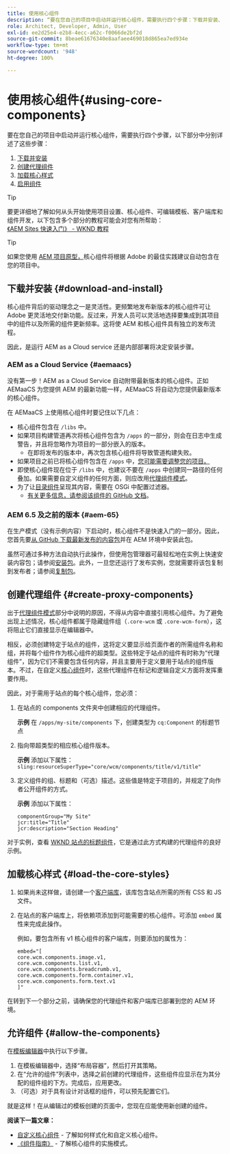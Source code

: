 ```yaml
---
title: 使用核心组件
description: “要在您自己的项目中启动并运行核心组件，需要执行四个步骤：下载并安装、创建代理组件、加载核心样式和在模板上启用组件。”
role: Architect, Developer, Admin, User
exl-id: ee2d25e4-e2b8-4ecc-a62c-f0066de2bf2d
source-git-commit: 8beae61676340e8aafaee469018d865ea7ed934e
workflow-type: tm+mt
source-wordcount: '948'
ht-degree: 100%

---
```


# 使用核心组件{#using-core-components}

要在您自己的项目中启动并运行核心组件，需要执行四个步骤，以下部分中分别详述了这些步骤：

1. [下载并安装](#download-and-install)
1. [创建代理组件](#create-proxy-components)
1. [加载核心样式](#load-the-core-styles)
1. [启用组件](#allow-the-components)

>[!TIP]
>
>要更详细地了解如何从头开始使用项目设置、核心组件、可编辑模板、客户端库和组件开发，以下包含多个部分的教程可能会对您有所帮助：\
>[《AEM Sites 快速入门》 - WKND 教程](https://experienceleague.adobe.com/docs/experience-manager-learn/getting-started-wknd-tutorial-develop/overview.html?lang=zh-Hans)

>[!TIP]
>
>如果您使用 [AEM 项目原型，](/help/developing/archetype/overview.md)核心组件将根据 Adobe 的最佳实践建议自动包含在您的项目中。

## 下载并安装 {#download-and-install}

核心组件背后的驱动理念之一是灵活性。更频繁地发布新版本的核心组件可让 Adobe 更灵活地交付新功能。反过来，开发人员可以灵活地选择要集成到其项目中的组件以及所需的组件更新频率。这将使 AEM 和核心组件具有独立的发布流程。

因此，是运行 AEM as a Cloud service 还是内部部署将决定安装步骤。

### AEM as a Cloud Service {#aemaacs}

没有第一步！AEM as a Cloud Service 自动附带最新版本的核心组件。正如 AEMaaCS 为您提供 AEM 的最新功能一样，AEMaaCS 将自动为您提供最新版本的核心组件。

在 AEMaaCS 上使用核心组件时要记住以下几点：

* 核心组件包含在 `/libs` 中。
* 如果项目构建管道再次将核心组件包含为 `/apps` 的一部分，则会在日志中生成警告，并且将忽略作为项目的一部分嵌入的版本。
   * 在即将发布的版本中，再次包含核心组件将导致管道构建失败。
* 如果项目之前已将核心组件包含在 `/apps` 中，[您可能需要调整您的项目。](/help/developing/overview.md#via-aemaacs)
* 即使核心组件现在位于 `/libs` 中，也建议不要在 `/apps` 中创建同一路径的任何叠加。如果需要自定义组件的任何方面，则应改用[代理组件模式](/help/developing/guidelines.md#proxy-component-pattern)。
* 为了让[目录组件](/help/components/tableofcontents.md)呈现其内容，需要在 OSGi 中配置过滤器。
   * [有关更多信息，请参阅该组件的 GitHub 文档](https://adobe.com/go/aem_cmp_tech_tableofcontents_v1_cn)。

### AEM 6.5 及之前的版本 {#aem-65}

在生产模式（没有示例内容）下启动时，核心组件不是快速入门的一部分。因此，您首先要[从 GitHub 下载最新发布的内容包](https://github.com/adobe/aem-core-wcm-components/releases/latest)并在 AEM 环境中安装此包。

虽然可通过多种方法自动执行此操作，但使用包管理器可最轻松地在实例上快速安装内容包；请参阅[安装包](https://experienceleague.adobe.com/docs/experience-manager-65/administering/contentmanagement/package-manager.html?lang=zh-Hans#installing-packages)。此外，一旦您还运行了发布实例，您就需要将该包复制到发布者；请参阅[复制包](https://experienceleague.adobe.com/docs/experience-manager-65/administering/contentmanagement/package-manager.html?lang=zh-Hans#replicating-packages)。

## 创建代理组件 {#create-proxy-components}

出于[代理组件模式](/help/developing/guidelines.md#proxy-component-pattern)部分中说明的原因，不得从内容中直接引用核心组件。为了避免出现上述情况，核心组件都属于隐藏组件组（`.core-wcm` 或 `.core-wcm-form`），这将阻止它们直接显示在编辑器中。

相反，必须创建特定于站点的组件，这将定义要显示给页面作者的所需组件名称和组，并将每个组件作为核心组件的超类型。这些特定于站点的组件有时称为“代理组件”，因为它们不需要包含任何内容，并且主要用于定义要用于站点的组件版本。不过，在自定义[核心组件](/help/developing/customizing.md)时，这些代理组件在标记和逻辑自定义方面将发挥重要作用。

因此，对于需用于站点的每个核心组件，您必须：

1. 在站点的 components 文件夹中创建相应的代理组件。

   **示例**
在 `/apps/my-site/components` 下，创建类型为 `cq:Component` 的标题节点

1. 指向带超类型的相应核心组件版本。

   **示例**
添加以下属性：\
   `sling:resourceSuperType="core/wcm/components/title/v1/title"`

1. 定义组件的组、标题和（可选）描述。这些值是特定于项目的，并规定了向作者公开组件的方式。

   **示例**
添加以下属性：

   ```shell
   componentGroup="My Site"
   jcr:title="Title"  
   jcr:description="Section Heading"
   ```

对于实例，查看 [WKND 站点的标题组件](https://github.com/adobe/aem-guides-wknd/blob/master/ui.apps/src/main/content/jcr_root/apps/wknd/components/title/.content.xml)，它是通过此方式构建的代理组件的良好示例。

## 加载核心样式 {#load-the-core-styles}

1. 如果尚未这样做，请创建一个[客户端库](https://experienceleague.adobe.com/docs/experience-manager-cloud-service/implementing/developing/full-stack/clientlibs.html?lang=zh-Hans)，该库包含站点所需的所有 CSS 和 JS 文件。
1. 在站点的客户端库上，将依赖项添加到可能需要的核心组件。可添加 `embed` 属性来完成此操作。

   例如，要包含所有 v1 核心组件的客户端库，则要添加的属性为：

   ```shell
   embed="[  
   core.wcm.components.image.v1,  
   core.wcm.components.list.v1,  
   core.wcm.components.breadcrumb.v1,  
   core.wcm.components.form.container.v1,  
   core.wcm.components.form.text.v1  
   ]"
   ```

在转到下一个部分之前，请确保您的代理组件和客户端库已部署到您的 AEM 环境。

## 允许组件 {#allow-the-components}

在[模板编辑器](https://experienceleague.adobe.com/docs/experience-manager-cloud-service/sites/authoring/features/templates.html?lang=zh-Hans)中执行以下步骤。

1. 在模板编辑器中，选择“布局容器”，然后打开其策略。
1. 在“允许的组件”列表中，选择之前创建的代理组件，这些组件应显示在为其分配的组件组的下方。完成后，应用更改。
1. （可选）对于具有设计对话框的组件，可以预先配置它们。

就是这样！在从编辑过的模板创建的页面中，您现在应能使用新创建的组件。

**阅读下一篇文章：**

* [自定义核心组件](/help/developing/customizing.md) - 了解如何样式化和自定义核心组件。
* [《组件指南》](/help/developing/guidelines.md) - 了解核心组件的实施模式。
